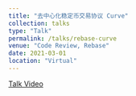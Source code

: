 ```yaml
---
title: "去中心化稳定币交易协议 Curve"
collection: talks
type: "Talk"
permalink: /talks/rebase-curve
venue: "Code Review, Rebase"
date: 2021-03-01
location: "Virtual"
---
```


[Talk Video](https://www.bilibili.com/video/BV1yh41127kS?share_source=copy_web)
